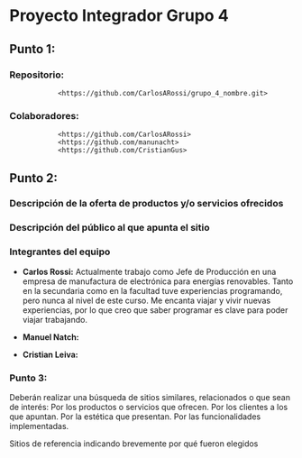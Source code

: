 # Proyecto Integrador Grupo 4 

## Punto 1:

### Repositorio: 
                <https://github.com/CarlosARossi/grupo_4_nombre.git>
### Colaboradores: 
                <https://github.com/CarlosARossi>
                <https://github.com/manunacht>
                <https://github.com/CristianGus>


## Punto 2:

### Descripción de la oferta de productos y/o servicios ofrecidos



### Descripción del público al que apunta el sitio




### Integrantes del equipo

- **Carlos Rossi:** Actualmente trabajo como Jefe de Producción en una empresa de manufactura de electrónica para energías renovables. Tanto en la secundaria como en la facultad tuve experiencias programando, pero nunca al nivel de este curso. 
Me encanta viajar y vivir nuevas experiencias, por lo que creo que saber programar es clave para poder viajar trabajando.

- **Manuel Natch:**

- **Cristian Leiva:**


### Punto 3:

Deberán realizar una búsqueda de sitios similares, relacionados o que sean de interés:
Por los productos o servicios que ofrecen.
Por los clientes a los que apuntan.
Por la estética que presentan.
Por las funcionalidades implementadas.

Sitios de referencia indicando brevemente por qué fueron elegidos